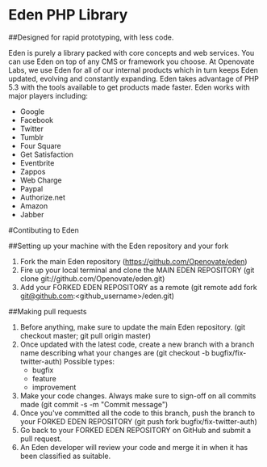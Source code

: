 # Eden PHP Library 
##Designed for rapid prototyping, with less code.

Eden is purely a library packed with core concepts and web services. You can use Eden on top of any CMS or framework you choose. At Openovate Labs, we use Eden for all of our internal products which in turn keeps Eden updated, evolving and constantly expanding. Eden takes advantage of PHP 5.3 with the tools available to get products made faster. Eden works with major players including:

* Google
* Facebook
* Twitter
* Tumblr
* Four Square
* Get Satisfaction
* Eventbrite
* Zappos
* Web Charge
* Paypal
* Authorize.net
* Amazon
* Jabber

#Contibuting to Eden

##Setting up your machine with the Eden repository and your fork

1. Fork the main Eden repository (https://github.com/Openovate/eden)
2. Fire up your local terminal and clone the MAIN EDEN REPOSITORY (git clone git://github.com/Openovate/eden.git)
3. Add your FORKED EDEN REPOSITORY as a remote (git remote add fork git@github.com:<github_username>/eden.git)

##Making pull requests

1. Before anything, make sure to update the main Eden repository. (git checkout master; git pull origin master)
2. Once updated with the latest code, create a new branch with a branch name describing what your changes are (git checkout -b bugfix/fix-twitter-auth)
    Possible types:
    - bugfix
    - feature
    - improvement
3. Make your code changes. Always make sure to sign-off on all commits made (git commit -s -m "Commit message")
4. Once you've committed all the code to this branch, push the branch to your FORKED EDEN REPOSITORY (git push fork bugfix/fix-twitter-auth)
5. Go back to your FORKED EDEN REPOSITORY on GitHub and submit a pull request.
6. An Eden developer will review your code and merge it in when it has been classified as suitable.
